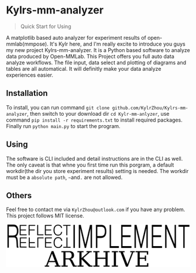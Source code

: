 # Kylrs-mm-analyzer
>Quick Start for Using

A matplotlib based auto analyzer for experiment results of open-mmlab(mmpose).
It's Kylr here, and I'm really excite to introduce you guys my new project Kylrs-mm-analyzer. It is a Python based software to analyze data produced by Open-MMLab. This Project offers you full auto data analyze workflows. The file input, data select and plotting of diagrams and tables are all automatical. It will definitly make your data analyze experiences easier.

## Installation

To install, you can run command `git clone github.com/KylrZhou/Kylrs-mm-analyzer`, then switch to your download dir `cd Kylr-mm-anlyzer`, use command `pip install -r requirements.txt` to install required packages. Finally run `python main.py` to start the program.

## Using

The software is CLI included and detail instructions are in the CLI as well. The only caveat is that whne you first time run this porgram, a default workdir(the dir you store experiment results) setting is needed. The workdir must be a `absolute path`, `~`and`.` are not allowed.

## Others

Feel free to contact me via `KylrZhou@outlook.com` if you have any problem.
This project follows MIT license.

![image](https://github.com/KylrZhou/Kylrs-Quick-Dictionary/blob/main/Material/REFLECTIMPLEMENTARKHIVE.png)
